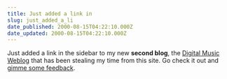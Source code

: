 ```yaml
---
title: Just added a link in
slug: just_added_a_li
date_published: 2000-08-15T04:22:10.000Z
date_updated: 2000-08-15T04:22:10.000Z
---
```


Just added a link in the sidebar to my new **second blog**, the [Digital Music Weblog](http://www.supersoni.com/digitalmusic.php) that has been stealing my time from this site. Go check it out and [gimme some feedback](mailto:anil@dashes.com).
